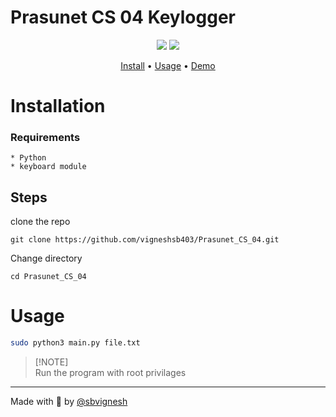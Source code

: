 # Prasunet CS 04 Keylogger

<p align="center">
<a href="https://twitter.com/sbvignesh"><img src="https://img.shields.io/twitter/follow/sbvignesh.svg?logo=x"></a>
<a href="https://github.com/vigneshsb403/Prasunet_CS_04/issues"><img src="https://img.shields.io/badge/contributions-welcome-brightgreen.svg?style=flat"></a>

</p>

<p align="center">
  <a href="#installation">Install</a> •
  <a href="#usage">Usage</a> •
  <a href="#demo">Demo</a>
</p>

# Installation

### Requirements

    * Python
    * keyboard module

## Steps

clone the repo
```
git clone https://github.com/vigneshsb403/Prasunet_CS_04.git
```
Change directory
```
cd Prasunet_CS_04
```
# Usage
```bash
sudo python3 main.py file.txt
```

> [!NOTE]\
> Run the program with root privilages

---
Made with 🩵 by [@sbvignesh](https://twitter.com/sbvignesh)
